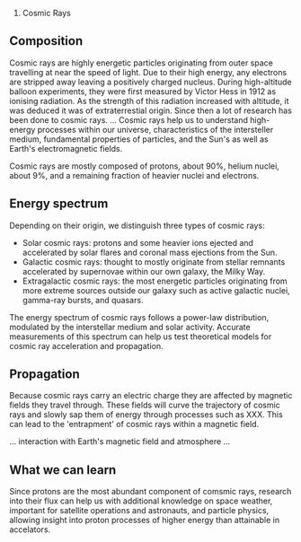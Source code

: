
1. Cosmic Rays

## Composition

Cosmic rays are highly energetic particles originating from outer space travelling at near the speed of light. Due to their high energy, any electrons are stripped away leaving a positively charged nucleus. During high-altitude balloon experiments, they were first measured by Victor Hess in 1912 as ionising radiation. As the strength of this radiation increased with altitude, it was deduced it was of extraterrestial origin. Since then a lot of research has been done to cosmic rays. ... Cosmic rays help us to understand high-energy processes within our universe, characteristics of the intersteller medium, fundamental properties of particles, and the Sun's as well as Earth's electromagnetic fields.

Cosmic rays are mostly composed of protons, about 90%, helium nuclei, about 9%, and a remaining fraction of heavier nuclei and electrons.

## Energy spectrum

Depending on their origin, we distinguish three types of cosmic rays:
- Solar cosmic rays: protons and some heavier ions ejected and accelerated by solar flares and coronal mass ejections from the Sun.
- Galactic cosmic rays: thought to mostly originate from stellar remnants accelerated by supernovae within our own galaxy, the Milky Way.
- Extragalactic cosmic rays: the most energetic particles originating from more extreme sources outside our galaxy such as active galactic nuclei, gamma-ray bursts, and quasars.

The energy spectrum of cosmic rays follows a power-law distribution, modulated by the interstellar medium and solar activity. Accurate measurements of this spectrum can help us test theoretical models for cosmic ray acceleration and propagation.

## Propagation

Because cosmic rays carry an electric charge they are affected by magnetic fields they travel through. These fields will curve the trajectory of cosmic rays and slowly sap them of energy through processes such as XXX. This can lead to the 'entrapment' of cosmic rays within a magnetic field.

... interaction with Earth's magnetic field and atmosphere ...

## What we can learn

Since protons are the most abundant component of comsmic rays, research into their flux can help us with additional knowledge on space weather, important for satellite operations and astronauts, and particle physics, allowing insight into proton processes of higher energy than attainable in accelators.